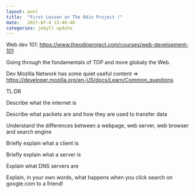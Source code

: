 ```yaml
---
layout: post
title:  "First Lesson on The Odin Project !"
date:   2017-07-4 13:46:40
categories: jekyll update
---
```

Web dev 101: https://www.theodinproject.com/courses/web-development-101

Going through the fondamentals of TOP and more globaly the Web.

Dev Mozilla Network has some quiet useful content => https://developer.mozilla.org/en-US/docs/Learn/Common_questions


TL:DR


Describe what the internet is

Describe what packets are and how they are used to transfer data

Understand the differences between a webpage, web server, web browser and search engine

Briefly explain what a client is

Briefly explain what a server is

Explain what DNS servers are

Explain, in your own words, what happens when you click search on google.com to a friend!


[jekyll]:      http://jekyllrb.com
[jekyll-gh]:   https://github.com/jekyll/jekyll
[jekyll-help]: https://github.com/jekyll/jekyll-help
